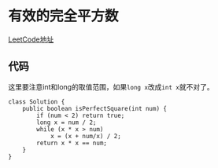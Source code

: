 # 有效的完全平方数
[LeetCode地址](https://leetcode-cn.com/problems/valid-perfect-square)
## 代码
这里要注意int和long的取值范围，如果`long x`改成`int x`就不对了。
```
class Solution {
    public boolean isPerfectSquare(int num) {
        if (num < 2) return true;
        long x = num / 2;
        while (x * x > num)
            x = (x + num/x) / 2;
        return x * x == num;
    }
}
```
